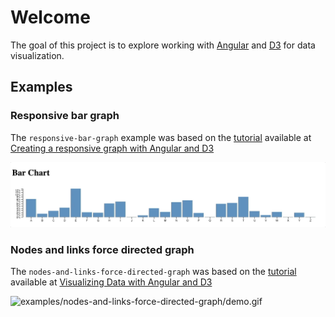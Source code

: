 # Welcome

The goal of this project is to explore working with [Angular](https://angular.io) and [D3](https://d3js.org) for data visualization.

## Examples

### Responsive bar graph

The `responsive-bar-graph` example was based on the [tutorial](https://medium.com/@jeanphilippelemieux/creating-a-responsive-graph-with-angular-and-d3-b45bb8065588) available at [Creating a responsive graph with Angular and D3](https://medium.com/@jeanphilippelemieux/creating-a-responsive-graph-with-angular-and-d3-b45bb8065588)

![examples/responsive-bar-graph/demo.gif](examples/responsive-bar-graph/demo.gif)

### Nodes and links force directed graph

The `nodes-and-links-force-directed-graph` was based on the [tutorial](https://medium.com/netscape/visualizing-data-with-angular-and-d3-209dde784aeb) available at [Visualizing Data with Angular and D3](https://medium.com/netscape/visualizing-data-with-angular-and-d3-209dde784aeb)

![examples/nodes-and-links-force-directed-graph/demo.gif](examples/nodes-and-links-force-directed-graph/demo.gif)
